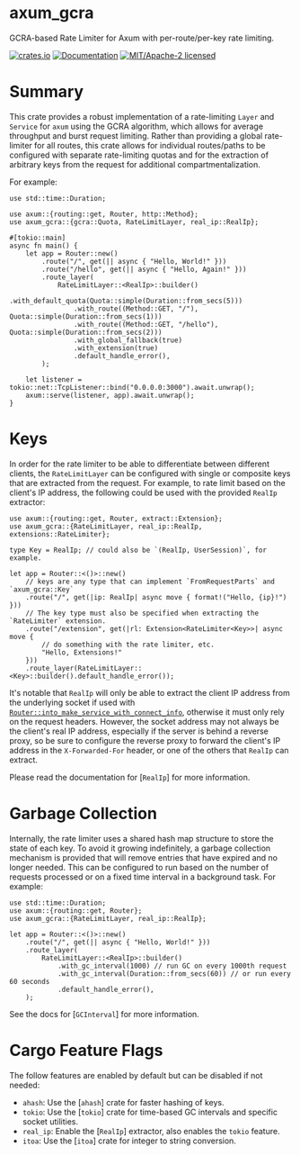 axum_gcra
=========

GCRA-based Rate Limiter for Axum with per-route/per-key rate limiting.

[![crates.io](https://img.shields.io/crates/v/axum_gcra.svg)](https://crates.io/crates/axum_gcra)
[![Documentation](https://docs.rs/axum_gcra/badge.svg)](https://docs.rs/axum_gcra)
[![MIT/Apache-2 licensed](https://img.shields.io/crates/l/axum_gcra.svg)](./LICENSE-Apache)

# Summary

This crate provides a robust implementation of a rate-limiting `Layer` and `Service` for `axum` using the
GCRA algorithm, which allows for average throughput and burst request limiting. Rather than providing a global
rate-limiter for all routes, this crate allows for individual routes/paths to be configured with separate
rate-limiting quotas and for the extraction of arbitrary keys from the request for additional compartmentalization.

For example:
```rust,no_run
use std::time::Duration;

use axum::{routing::get, Router, http::Method};
use axum_gcra::{gcra::Quota, RateLimitLayer, real_ip::RealIp};

#[tokio::main]
async fn main() {
    let app = Router::new()
        .route("/", get(|| async { "Hello, World!" }))
        .route("/hello", get(|| async { "Hello, Again!" }))
        .route_layer(
            RateLimitLayer::<RealIp>::builder()
                .with_default_quota(Quota::simple(Duration::from_secs(5)))
                .with_route((Method::GET, "/"), Quota::simple(Duration::from_secs(1)))
                .with_route((Method::GET, "/hello"), Quota::simple(Duration::from_secs(2)))
                .with_global_fallback(true)
                .with_extension(true)
                .default_handle_error(),
        );

    let listener = tokio::net::TcpListener::bind("0.0.0.0:3000").await.unwrap();
    axum::serve(listener, app).await.unwrap();
}
```

# Keys

In order for the rate limiter to be able to differentiate between different clients, the `RateLimitLayer` can be
configured with single or composite keys that are extracted from the request. For example, to rate limit based on
the client's IP address, the following could be used with the provided `RealIp` extractor:

```rust,no_run
use axum::{routing::get, Router, extract::Extension};
use axum_gcra::{RateLimitLayer, real_ip::RealIp, extensions::RateLimiter};

type Key = RealIp; // could also be `(RealIp, UserSession)`, for example.

let app = Router::<()>::new()
    // keys are any type that can implement `FromRequestParts` and `axum_gcra::Key`
    .route("/", get(|ip: RealIp| async move { format!("Hello, {ip}!") }))
    // The key type must also be specified when extracting the `RateLimiter` extension.
    .route("/extension", get(|rl: Extension<RateLimiter<Key>>| async move {
        // do something with the rate limiter, etc.
        "Hello, Extensions!"
    }))
    .route_layer(RateLimitLayer::<Key>::builder().default_handle_error());
```

It's notable that `RealIp` will only be able to extract the client IP address from the underlying socket
if used with [`Router::into_make_service_with_connect_info`](axum::Router::into_make_service_with_connect_info),
otherwise it must only rely on the request headers. However, the socket address may not always be the client's
real IP address, especially if the server is behind a reverse proxy, so be sure to configure the reverse proxy
to forward the client's IP address in the `X-Forwarded-For` header, or one of the others that `RealIp` can extract.

Please read the documentation for [`RealIp`] for more information.

# Garbage Collection

Internally, the rate limiter uses a shared hash map structure to store the state of each key. To avoid
it growing indefinitely, a garbage collection mechanism is provided that will remove entries that have
expired and no longer needed. This can be configured to run based on the number of
requests processed or on a fixed time interval in a background task. For example:

```rust,no_run
use std::time::Duration;
use axum::{routing::get, Router};
use axum_gcra::{RateLimitLayer, real_ip::RealIp};

let app = Router::<()>::new()
    .route("/", get(|| async { "Hello, World!" }))
    .route_layer(
        RateLimitLayer::<RealIp>::builder()
            .with_gc_interval(1000) // run GC on every 1000th request
            .with_gc_interval(Duration::from_secs(60)) // or run every 60 seconds
            .default_handle_error(),
    );
```

See the docs for [`GCInterval`] for more information.

# Cargo Feature Flags

The follow features are enabled by default but can be disabled if not needed:

- `ahash`: Use the [`ahash`] crate for faster hashing of keys.
- `tokio`: Use the [`tokio`] crate for time-based GC intervals and specific socket utilities.
- `real_ip`: Enable the [`RealIp`] extractor, also enables the `tokio` feature.
- `itoa`: Use the [`itoa`] crate for integer to string conversion.
